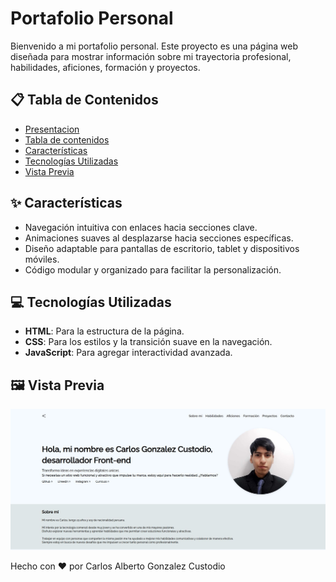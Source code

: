 # Portafolio Personal  

Bienvenido a mi portafolio personal. Este proyecto es una página web diseñada para mostrar información sobre mi trayectoria profesional, habilidades, aficiones, formación y proyectos.  

## 📋 Tabla de Contenidos
- [Presentacion](#presentacion) 
- [Tabla de contenidos](#tabla-de-contenidos)   
- [Características](#características)  
- [Tecnologías Utilizadas](#tecnologías-utilizadas)   
- [Vista Previa](#vista-previa)  

## ✨ Características  
- Navegación intuitiva con enlaces hacia secciones clave.  
- Animaciones suaves al desplazarse hacia secciones específicas.  
- Diseño adaptable para pantallas de escritorio, tablet y dispositivos móviles.  
- Código modular y organizado para facilitar la personalización.  

## 💻 Tecnologías Utilizadas  
- **HTML**: Para la estructura de la página.  
- **CSS**: Para los estilos y la transición suave en la navegación.  
- **JavaScript**: Para agregar interactividad avanzada.  

## 🖼️ Vista Previa
![Página Principal](./assets/vista1.JPG)

Hecho con ❤️ por Carlos Alberto Gonzalez Custodio